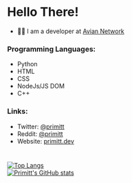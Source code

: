 # Hello There!
- 👨‍💻 I am a developer at [Avian Network](https://avn.network) 

### Programming Languages:
- Python
- HTML
- CSS
- NodeJs/JS DOM
- C++

### Links:
- Twitter: <a href="https://twitter.com/primitt" target="_blank">@primitt</a>
- Reddit: <a href="https://reddit.com/u/primitt" target="_blank">@primitt</a>
- Website: <a href="https://primitt.dev">primitt.dev</a>

# 
[![Top Langs](https://github-readme-stats.vercel.app/api/top-langs/?username=anuraghazra)](https://github.com/anuraghazra/github-readme-stats) <br>
[![Primitt's GitHub stats](https://github-readme-stats.vercel.app/api?username=primitt)](https://github.com/anuraghazra/github-readme-stats)

